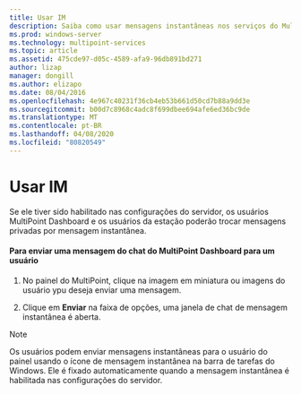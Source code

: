 ```yaml
---
title: Usar IM
description: Saiba como usar mensagens instantâneas nos serviços do MultiPoint
ms.prod: windows-server
ms.technology: multipoint-services
ms.topic: article
ms.assetid: 475cde97-d05c-4589-afa9-96db891bd271
author: lizap
manager: dongill
ms.author: elizapo
ms.date: 08/04/2016
ms.openlocfilehash: 4e967c40231f36cb4eb53b661d50cd7b88a9dd3e
ms.sourcegitcommit: b00d7c8968c4adc8f699dbee694afe6ed36bc9de
ms.translationtype: MT
ms.contentlocale: pt-BR
ms.lasthandoff: 04/08/2020
ms.locfileid: "80820549"
---
```

# <a name="use-im"></a>Usar IM
Se ele tiver sido habilitado nas configurações do servidor, os usuários MultiPoint Dashboard e os usuários da estação poderão trocar mensagens privadas por mensagem instantânea.
  
#### <a name="to-send-a-chat-message-from-the-multipoint-dashboard-to-a-user"></a>Para enviar uma mensagem do chat do MultiPoint Dashboard para um usuário  
  
1.  No painel do MultiPoint, clique na imagem em miniatura ou imagens do usuário ypu deseja enviar uma mensagem.  
  
2.  Clique em **Enviar** na faixa de opções, uma janela de chat de mensagem instantânea é aberta.  

> [!NOTE] 
> Os usuários podem enviar mensagens instantâneas para o usuário do painel usando o ícone de mensagem instantânea na barra de tarefas do Windows. Ele é fixado automaticamente quando a mensagem instantânea é habilitada nas configurações do servidor.